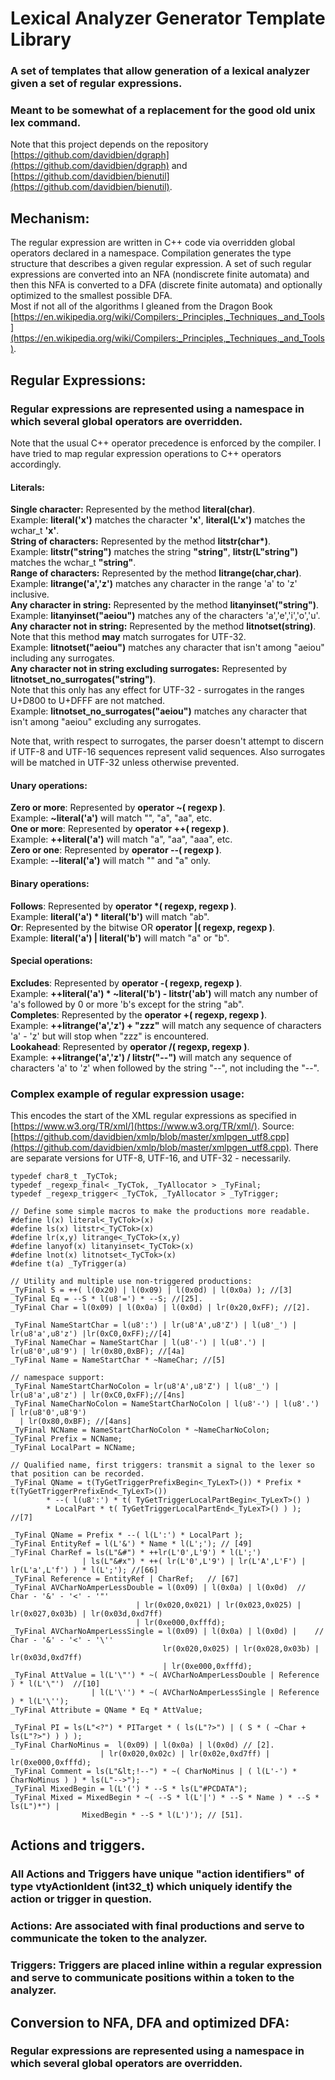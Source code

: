 # Lexical Analyzer Generator Template Library
### A set of templates that allow generation of a lexical analyzer given a set of regular expressions.  
### Meant to be somewhat of a replacement for the good old unix lex command.
Note that this project depends on the repository [https://github.com/davidbien/dgraph](https://github.com/davidbien/dgraph) and [https://github.com/davidbien/bienutil](https://github.com/davidbien/bienutil).

## Mechanism:
The regular expression are written in C++ code via overridden global operators declared in a namespace. Compilation generates the type structure that describes a given regular expression. A set of such regular expressions are converted into an NFA (nondiscrete finite automata) and then this NFA is converted to a DFA (discrete finite automata) and optionally optimized to the smallest possible DFA.  
Most if not all of the algorithms I gleaned from the Dragon Book [https://en.wikipedia.org/wiki/Compilers:_Principles,_Techniques,_and_Tools](https://en.wikipedia.org/wiki/Compilers:_Principles,_Techniques,_and_Tools).

## Regular Expressions:
### Regular expressions are represented using a namespace in which several global operators are overridden.
Note that the usual C++ operator precedence is enforced by the compiler. I have tried to map regular expression operations to C++ operators accordingly.
#### Literals:
  **Single character:** Represented by the method **literal(char)**.  
  Example: **literal('x')** matches the character **'x'**, **literal(L'x')** matches the wchar_t **'x'**.  
  **String of characters:** Represented by the method **litstr(char\*)**.  
  Example: **litstr("string")** matches the string **"string"**, **litstr(L"string")** matches the wchar_t **"string"**.  
  **Range of characters:** Represented by the method **litrange(char,char)**.  
  Example: **litrange('a','z')** matches any character in the range 'a' to 'z' inclusive.  
  **Any character in string:** Represented by the method **litanyinset("string")**.  
  Example: **litanyinset("aeiou")** matches any of the characters 'a','e','i','o','u'.  
  **Any character not in string:** Represented by the method **litnotset(string)**.  
  Note that this method **may** match surrogates for UTF-32.  
  Example: **litnotset("aeiou")** matches any character that isn't among "aeiou" including any surrogates.  
  **Any character not in string excluding surrogates:** Represented by **litnotset_no_surrogates("string")**.  
  Note that this only has any effect for UTF-32 - surrogates in the ranges U+D800 to U+DFFF are not matched.  
  Example: **litnotset_no_surrogates("aeiou")** matches any character that isn't among "aeiou" excluding any surrogates.  

  Note that, writh respect to surrogates, the parser doesn't attempt to discern if UTF-8 and UTF-16 sequences represent
  valid sequences. Also surrogates will be matched in UTF-32 unless otherwise prevented.

#### Unary operations:
  **Zero or more**: Represented by **operator ~( regexp )**.  
  Example: **~literal('a')** will match "", "a", "aa", etc.  
  **One or more**: Represented by **operator ++( regexp )**.  
  Example: **++literal('a')** will match "a", "aa", "aaa", etc.  
  **Zero or one**: Represented by **operator \-\-( regexp )**.  
  Example: **\-\-literal('a')** will match "" and "a" only.  
#### Binary operations:
  **Follows**: Represented by **operator \*( regexp, regexp )**.  
  Example: **literal('a') * literal('b')** will match "ab".  
  **Or**: Represented by the bitwise OR **operator |( regexp, regexp )**.  
  Example: **literal('a') | literal('b')** will match "a" or "b".  
#### Special operations:
  **Excludes**: Represented by **operator -( regexp, regexp )**.  
  Example: **++literal('a') * ~literal('b') - litstr('ab')** will match any number of 'a's followed by 0 or more 'b's except for the string "ab".  
  **Completes**: Represented by the **operator +( regexp, regexp )**.  
  Example: **++litrange('a','z') + "zzz"** will match any sequence of characters 'a' - 'z' but will stop when "zzz" is encountered.  
  **Lookahead**: Represented by **operator /( regexp, regexp )**.  
  Example: **++litrange('a','z') / litstr("\-\-")** will match any sequence of characters 'a' to 'z' when followed by the string "\-\-", not including the "\-\-".

### Complex example of regular expression usage:
This encodes the start of the XML regular expressions as specified in [https://www.w3.org/TR/xml/](https://www.w3.org/TR/xml/).
  Source: [https://github.com/davidbien/xmlp/blob/master/xmlpgen_utf8.cpp](https://github.com/davidbien/xmlp/blob/master/xmlpgen_utf8.cpp).
  There are separate versions for UTF-8, UTF-16, and UTF-32 - necessarily.  

    typedef char8_t _TyCTok;
    typedef _regexp_final< _TyCTok, _TyAllocator > _TyFinal;
    typedef _regexp_trigger< _TyCTok, _TyAllocator > _TyTrigger;

    // Define some simple macros to make the productions more readable.
    #define l(x) literal<_TyCTok>(x)
    #define ls(x) litstr<_TyCTok>(x)
    #define lr(x,y)	litrange<_TyCTok>(x,y)
    #define lanyof(x) litanyinset<_TyCTok>(x)
    #define lnot(x) litnotset<_TyCTok>(x)
    #define t(a) _TyTrigger(a)

    // Utility and multiple use non-triggered productions:
    _TyFinal S = ++( l(0x20) | l(0x09) | l(0x0d) | l(0x0a) ); //[3]
    _TyFinal Eq = --S * l(u8'=') * --S; //[25].
    _TyFinal Char =	l(0x09) | l(0x0a) | l(0x0d) | lr(0x20,0xFF); //[2].

    _TyFinal NameStartChar = l(u8':') | lr(u8'A',u8'Z') | l(u8'_') | lr(u8'a',u8'z') |lr(0xC0,0xFF);//[4]
    _TyFinal NameChar = NameStartChar | l(u8'-') | l(u8'.') | lr(u8'0',u8'9') | lr(0x80,0xBF); //[4a]
    _TyFinal Name = NameStartChar * ~NameChar; //[5]

    // namespace support:
    _TyFinal NameStartCharNoColon = lr(u8'A',u8'Z') | l(u8'_') | lr(u8'a',u8'z') | lr(0xC0,0xFF);//[4ns]
    _TyFinal NameCharNoColon = NameStartCharNoColon | l(u8'-') | l(u8'.') | lr(u8'0',u8'9') 
      | lr(0x80,0xBF); //[4ans]
    _TyFinal NCName = NameStartCharNoColon * ~NameCharNoColon;
    _TyFinal Prefix = NCName;
    _TyFinal LocalPart = NCName;

    // Qualified name, first triggers: transmit a signal to the lexer so that position can be recorded.
    _TyFinal QName = t(TyGetTriggerPrefixBegin<_TyLexT>()) * Prefix * t(TyGetTriggerPrefixEnd<_TyLexT>())
            * --( l(u8':') * t( TyGetTriggerLocalPartBegin<_TyLexT>() ) 
            * LocalPart * t( TyGetTriggerLocalPartEnd<_TyLexT>() ) ); //[7]

    _TyFinal QName = Prefix * --( l(L':') * LocalPart );
    _TyFinal EntityRef = l(L'&') * Name * l(L';'); // [49]
    _TyFinal CharRef = ls(L"&#") * ++lr(L'0',L'9') * l(L';') 
                    | ls(L"&#x") * ++( lr(L'0',L'9') | lr(L'A',L'F') | lr(L'a',L'f') ) * l(L';'); //[66]
    _TyFinal Reference = EntityRef | CharRef;	// [67]
    _TyFinal AVCharNoAmperLessDouble = l(0x09) | l(0x0a) | l(0x0d)	// Char - '&' - '<' - '"'
                                | lr(0x020,0x021) | lr(0x023,0x025) | lr(0x027,0x03b) | lr(0x03d,0xd7ff)
                                | lr(0xe000,0xfffd);
    _TyFinal AVCharNoAmperLessSingle = l(0x09) | l(0x0a) | l(0x0d) |	// Char - '&' - '<' - '\''
                                      lr(0x020,0x025) | lr(0x028,0x03b) | lr(0x03d,0xd7ff) 
                                      | lr(0xe000,0xfffd);
    _TyFinal AttValue = l(L'\"') * ~( AVCharNoAmperLessDouble | Reference ) * l(L'\"')	//[10]
                      | l(L'\'') * ~( AVCharNoAmperLessSingle | Reference ) * l(L'\'');
    _TyFinal Attribute = QName * Eq * AttValue;

    _TyFinal PI = ls(L"<?")	* PITarget * ( ls(L"?>") | ( S * ( ~Char + ls(L"?>") ) ) );
    _TyFinal CharNoMinus =	l(0x09) | l(0x0a) | l(0x0d) // [2].
                        | lr(0x020,0x02c) | lr(0x02e,0xd7ff) | lr(0xe000,0xfffd);
    _TyFinal Comment = ls(L"&lt;!--") * ~( CharNoMinus | ( l(L'-') * CharNoMinus ) ) * ls(L"-->");
    _TyFinal MixedBegin = l(L'(') * --S * ls(L"#PCDATA");
    _TyFinal Mixed = MixedBegin * ~( --S * l(L'|') * --S * Name ) * --S * ls(L")*") |
                    MixedBegin * --S * l(L')'); // [51].

## Actions and triggers.
### All Actions and Triggers have unique "action identifiers" of type vtyActionIdent (int32_t) which uniquely identify the action or trigger in question.
### Actions: Are associated with final productions and serve to communicate the token to the analyzer.
### Triggers: Triggers are placed inline within a regular expression and serve to communicate positions within a token to the analyzer.



  

## Conversion to NFA, DFA and optimized DFA:
### Regular expressions are represented using a namespace in which several global operators are overridden.
